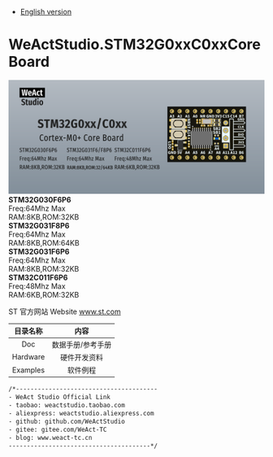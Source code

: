 * [English version](./README.md)
# WeActStudio.STM32G0xxC0xxCoreBoard
![display](Images/1.png)
**STM32G030F6P6**  
Freq:64Mhz Max  
RAM:8KB,ROM:32KB  
**STM32G031F8P6**  
Freq:64Mhz Max  
RAM:8KB,ROM:64KB  
**STM32G031F6P6**  
Freq:64Mhz Max  
RAM:8KB,ROM:32KB  
**STM32C011F6P6**  
Freq:48Mhz Max  
RAM:6KB,ROM:32KB   

ST 官方网站 Website www.st.com

|目录名称|内容|
| :--:|:--:|
|Doc| 数据手册/参考手册|
|Hardware| 硬件开发资料|
|Examples|软件例程|

```
/*---------------------------------------
- WeAct Studio Official Link
- taobao: weactstudio.taobao.com
- aliexpress: weactstudio.aliexpress.com
- github: github.com/WeActStudio
- gitee: gitee.com/WeAct-TC
- blog: www.weact-tc.cn
---------------------------------------*/
```